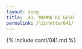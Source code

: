 ```yaml
---
layout: song
title:  41. MAMMA DI GESÙ
permalink: /libretto/041/
---
```

{% include canti/041.md %}   